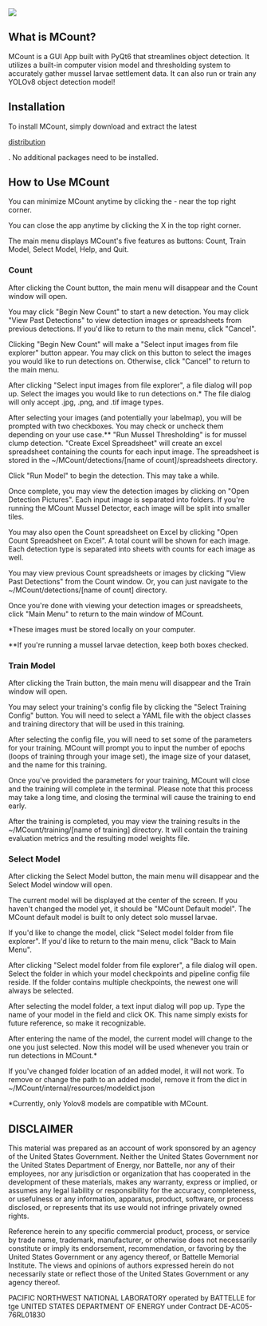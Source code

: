 <img src="https://i.postimg.cc/X729HZs9/logrefined-final.png"/>

## What is MCount?
MCount is a GUI App built with PyQt6 that streamlines object detection. It utilizes a built-in computer vision model and thresholding system to accurately gather mussel larvae settlement data. It can also run or train any YOLOv8 object detection model! 

## Installation
To install MCount, simply download and extract the latest <p><a href="">distribution</a></p>. No additional packages need to be installed. 

## How to Use MCount
You can minimize MCount anytime by clicking the - near the top right corner.

You can close the app anytime by clicking the X in the top right corner.
 
The main menu displays MCount's five features as buttons: Count, Train Model, Select Model, Help, and Quit. 

### Count
After clicking the Count button, the main menu will disappear and the Count window will open. 

You may click "Begin New Count" to start a new detection. You may click "View Past Detections" to view detection images or spreadsheets from previous detections. If you'd like to return to the main menu, click "Cancel". 

Clicking "Begin New Count" will make a "Select input images from file explorer" button appear. You may click on this button to select the images you would like to run detections on. Otherwise, click "Cancel" to return to the main menu.  

After clicking "Select input images from file explorer", a file dialog will pop up. Select the images you would like to run detections on.* The file dialog will only accept .jpg, .png, and .tif image types. 

After selecting your images (and potentially your labelmap), you will be prompted with two checkboxes. You may check or uncheck them depending on your use case.** "Run Mussel Thresholding" is for mussel clump detection. "Create Excel Spreadsheet" will create an excel spreadsheet containing the counts for each input image. The spreadsheet is stored in the ~/MCount/detections/[name of count]/spreadsheets directory.

Click "Run Model" to begin the detection. This may take a while.

Once complete, you may view the detection images by clicking on "Open Detection Pictures". Each input image is separated into folders. If you're running the MCount Mussel Detector, each image will be split into smaller tiles.

You may also open the Count spreadsheet on Excel by clicking "Open Count Spreadsheet on Excel". A total count will be shown for each image. Each detection type is separated into sheets with counts for each image as well. 

You may view previous Count spreadsheets or images by clicking "View Past Detections" from the Count window. Or, you can just navigate to the ~/MCount/detections/[name of count] directory.

Once you're done with viewing your detection images or spreadsheets, click "Main Menu" to return to the main window of MCount.

*These images must be stored locally on your computer. 

**If you're running a mussel larvae detection, keep both boxes checked.

### Train Model
After clicking the Train button, the main menu will disappear and the Train window will open.

You may select your training's config file by clicking the "Select Training Config" button. You will need to select a YAML file with the object classes and training directory that will be used in this training. 

After selecting the config file, you will need to set some of the parameters for your training. MCount will prompt you to input the number of epochs (loops of training through your image set), the image size of your dataset, and the name for this training. 

Once you've provided the parameters for your training, MCount will close and the training will complete in the terminal. Please note that this process may take a long time, and closing the terminal will cause the training to end early. 

After the training is completed, you may view the training results in the ~/MCount/training/[name of training] directory. It will contain the training evaluation metrics and the resulting model weights file. 


### Select Model
After clicking the Select Model button, the main menu will disappear and the Select Model window will open. 

The current model will be displayed at the center of the screen. If you haven't changed the model yet, it should be "MCount Default model". The MCount default model is built to only detect solo mussel larvae. 

If you'd like to change the model, click "Select model folder from file explorer". If you'd like to return to the main menu, click "Back to Main Menu". 

After clicking "Select model folder from file explorer", a file dialog will open. Select the folder in which your model checkpoints and pipeline config file reside. If the folder contains multiple checkpoints, the newest one will always be selected. 

After selecting the model folder, a text input dialog will pop up. Type the name of your model in the field and click OK. This name simply exists for future reference, so make it recognizable. 

After entering the name of the model, the current model will change to the one you just selected. Now this model will be used whenever you train or run detections in MCount.*

If you've changed folder location of an added model, it will not work. To remove or change the path to an added model, remove it from the dict in ~/MCount/internal/resources/modeldict.json

*Currently, only Yolov8 models are compatible with MCount. 

## DISCLAIMER
This material was prepared as an account of work sponsored by an agency of the
United States Government.  Neither the United States Government nor the United
States Department of Energy, nor Battelle, nor any of their employees, nor any
jurisdiction or organization that has cooperated in the development of these
materials, makes any warranty, express or implied, or assumes any legal
liability or responsibility for the accuracy, completeness, or usefulness or
any information, apparatus, product, software, or process disclosed, or
represents that its use would not infringe privately owned rights.
 
Reference herein to any specific commercial product, process, or service by
trade name, trademark, manufacturer, or otherwise does not necessarily
constitute or imply its endorsement, recommendation, or favoring by the United
States Government or any agency thereof, or Battelle Memorial Institute. The
views and opinions of authors expressed herein do not necessarily state or
reflect those of the United States Government or any agency thereof.
 
PACIFIC NORTHWEST NATIONAL LABORATORY operated by BATTELLE for tge UNITED STATES DEPARTMENT OF ENERGY under Contract DE-AC05-76RL01830




